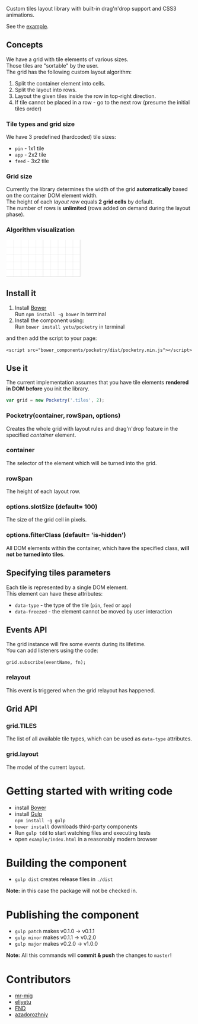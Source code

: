 Custom tiles layout library with built-in drag'n'drop support and CSS3 animations.

See the [example](example/index.html).


## Concepts

We have a grid with tile elements of various sizes.  
Those tiles are "sortable" by the user.  
The grid has the following custom layout algorithm:

1. Split the container element into cells.
2. Split the layout into rows.
3. Layout the given tiles inside the row in top-right direction.
4. If tile cannot be placed in a row - go to the next row (presume the initial tiles order)

### Tile types and grid size

We have 3 predefined (hardcoded) tile sizes:

* `pin` - 1x1 tile
* `app` - 2x2 tile
* `feed` - 3x2 tile

### Grid size

Currently the library determines the width of the grid **automatically** based on the container DOM element width.  
The height of each *layout row* equals **2 grid cells** by default.  
The number of rows is **unlimited** (rows added on demand during the layout phase).

### Algorithm visualization

![algo animation](example/algo-animation.gif)


## Install it

1. Install [Bower](http://bower.io)  
  Run `npm install -g bower` in terminal
2. Install the component using:  
  Run `bower install yetu/pocketry` in terminal

and then add the script to your page:

`<script src="bower_components/pocketry/dist/pocketry.min.js"></script>`

## Use it

The current implementation assumes that you have tile elements **rendered in DOM before** you init the library.

```javascript
var grid = new Pocketry('.tiles', 2);

```

### Pocketry(container, rowSpan, options)
Creates the whole grid with layout rules and drag'n'drop feature in the specified *container* element.

### container
The selector of the element which will be turned into the grid.

### rowSpan
The height of each layout row.

### options.slotSize (default= 100)
The size of the grid cell in pixels.

### options.filterClass (default= 'is-hidden')
All DOM elements within the container, which have the specified class, **will not be turned into tiles**.


## Specifying tiles parameters

Each tile is represented by a single DOM element.  
This element can have these attributes:

* `data-type` - the type of the tile (`pin`, `feed` or `app`)
* `data-freezed` - the element cannot be moved by user interaction


## Events API

The grid instance will fire some events during its lifetime.  
You can add listeners using the code:

`grid.subscribe(eventName, fn);`

### relayout
This event is triggered when the grid relayout has happened.

## Grid API

### grid.TILES
The list of all available tile types, which can be used as `data-type` attributes.

### grid.layout
The model of the current layout.


# Getting started with writing code

* install [Bower](http://bower.io)
* install [Gulp](http://gulpjs.com/)  
  `npm install -g gulp`
* `bower install` downloads third-party components
* Run `gulp tdd` to start watching files and executing tests
* open `example/index.html` in a reasonably modern browser


# Building the component

* `gulp dist` creates release files in `./dist`

**Note:** in this case the package will not be checked in.

# Publishing the component

* `gulp patch` makes v0.1.0 → v0.1.1
* `gulp minor` makes v0.1.1 → v0.2.0
* `gulp major` makes v0.2.0 → v1.0.0

**Note:** All this commands will **commit & push** the changes to `master`!

# Contributors
* [mr-mig](http://github.com/mr-mig)
* [eliyetu](http://github.com/eliyetu)
* [FND](http://github.com/FND)
* [azadorozhniy](http://github.com/azadorozhniy)

